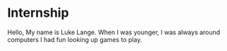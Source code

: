 # Internship

Hello, My name is Luke Lange. When I was younger, I was always around computers I had fun looking up games to play.
